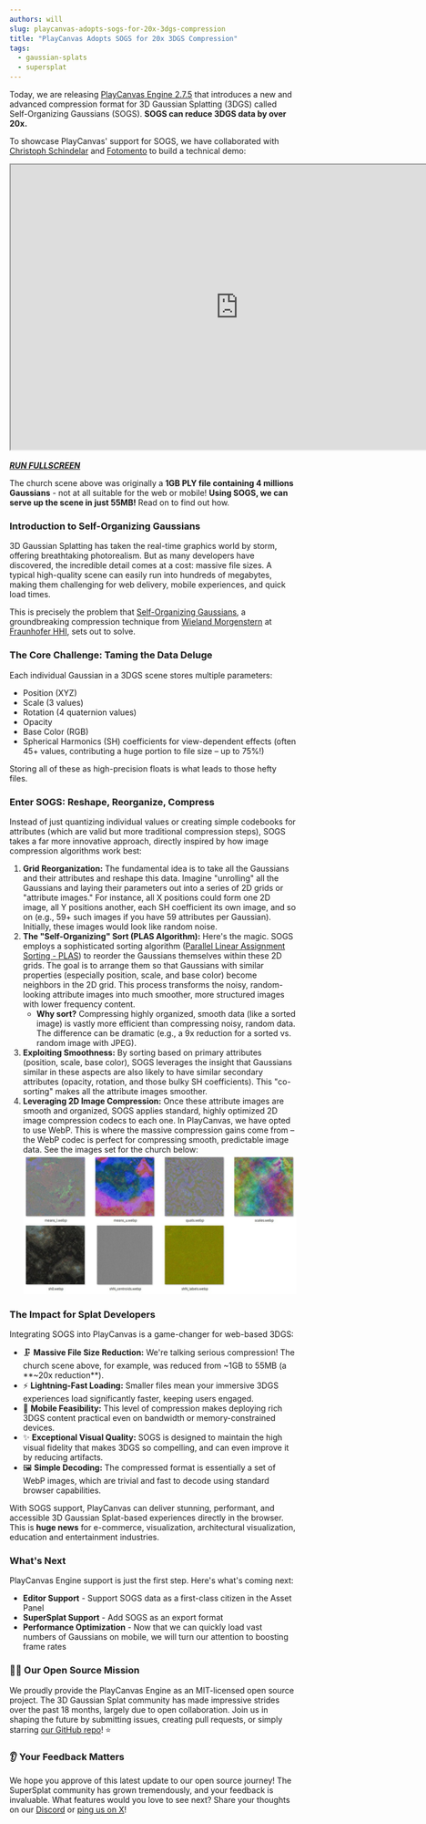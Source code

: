 ```yaml
---
authors: will
slug: playcanvas-adopts-sogs-for-20x-3dgs-compression
title: "PlayCanvas Adopts SOGS for 20x 3DGS Compression"
tags:
  - gaussian-splats
  - supersplat
---
```


Today, we are releasing [PlayCanvas Engine 2.7.5](https://github.com/playcanvas/engine/releases/tag/v2.7.5) that introduces a new and advanced compression format for 3D Gaussian Splatting (3DGS) called Self-Organizing Gaussians (SOGS). **SOGS can reduce 3DGS data by over 20x.**

To showcase PlayCanvas' support for SOGS, we have collaborated with [Christoph Schindelar](https://www.linkedin.com/in/christoph-schindelar-79515351/) and [Fotomento](https://www.fotomento.at/) to build a technical demo:

<div className="iframe-container">
    <iframe id="viewer" width="800" height="500" allow="fullscreen; xr-spatial-tracking" src="https://code.playcanvas.com/sogs-church/index.html"></iframe>
</div>

_**[RUN FULLSCREEN](https://code.playcanvas.com/sogs-church/index.html)**_

 The church scene above was originally a **1GB PLY file containing 4 millions Gaussians** - not at all suitable for the web or mobile! **Using SOGS, we can serve up the scene in just 55MB!** Read on to find out how.

<!-- truncate -->

### Introduction to Self-Organizing Gaussians

3D Gaussian Splatting has taken the real-time graphics world by storm, offering breathtaking photorealism. But as many developers have discovered, the incredible detail comes at a cost: massive file sizes. A typical high-quality scene can easily run into hundreds of megabytes, making them challenging for web delivery, mobile experiences, and quick load times.

This is precisely the problem that [Self-Organizing Gaussians](https://github.com/fraunhoferhhi/Self-Organizing-Gaussians), a groundbreaking compression technique from [Wieland Morgenstern](https://wieland.morgenst.de/) at [Fraunhofer HHI](https://www.hhi.fraunhofer.de/en/index.html), sets out to solve.

### The Core Challenge: Taming the Data Deluge

Each individual Gaussian in a 3DGS scene stores multiple parameters:

* Position (XYZ)
* Scale (3 values)
* Rotation (4 quaternion values)
* Opacity
* Base Color (RGB)
* Spherical Harmonics (SH) coefficients for view-dependent effects (often 45+ values, contributing a huge portion to file size – up to 75%!)

Storing all of these as high-precision floats is what leads to those hefty files.

### Enter SOGS: Reshape, Reorganize, Compress

Instead of just quantizing individual values or creating simple codebooks for attributes (which are valid but more traditional compression steps), SOGS takes a far more innovative approach, directly inspired by how image compression algorithms work best:

1. **Grid Reorganization:** The fundamental idea is to take all the Gaussians and their attributes and reshape this data. Imagine "unrolling" all the Gaussians and laying their parameters out into a series of 2D grids or "attribute images." For instance, all X positions could form one 2D image, all Y positions another, each SH coefficient its own image, and so on (e.g., 59+ such images if you have 59 attributes per Gaussian). Initially, these images would look like random noise.
2. **The "Self-Organizing" Sort (PLAS Algorithm):** Here's the magic. SOGS employs a sophisticated sorting algorithm ([Parallel Linear Assignment Sorting - PLAS](https://github.com/fraunhoferhhi/PLAS)) to reorder the Gaussians themselves within these 2D grids. The goal is to arrange them so that Gaussians with similar properties (especially position, scale, and base color) become neighbors in the 2D grid. This process transforms the noisy, random-looking attribute images into much smoother, more structured images with lower frequency content.
    * **Why sort?** Compressing highly organized, smooth data (like a sorted image) is vastly more efficient than compressing noisy, random data. The difference can be dramatic (e.g., a 9x reduction for a sorted vs. random image with JPEG).
3. **Exploiting Smoothness:** By sorting based on primary attributes (position, scale, base color), SOGS leverages the insight that Gaussians similar in these aspects are also likely to have similar secondary attributes (opacity, rotation, and those bulky SH coefficients). This "co-sorting" makes all the attribute images smoother.
4. **Leveraging 2D Image Compression:** Once these attribute images are smooth and organized, SOGS applies standard, highly optimized 2D image compression codecs to each one. In PlayCanvas, we have opted to use WebP. This is where the massive compression gains come from – the WebP codec is perfect for compressing smooth, predictable image data. See the images set for the church below:
    [![SOGS Textures](/img/sogs-textures.jpg)](/img/sogs-textures.jpg)

### The Impact for Splat Developers

Integrating SOGS into PlayCanvas is a game-changer for web-based 3DGS:

* 🗜️ **Massive File Size Reduction:** We're talking serious compression! The church scene above, for example, was reduced from ~1GB to 55MB (a **~20x reduction**).
* ⚡ **Lightning-Fast Loading:** Smaller files mean your immersive 3DGS experiences load significantly faster, keeping users engaged.
* 📱 **Mobile Feasibility:** This level of compression makes deploying rich 3DGS content practical even on bandwidth or memory-constrained devices.
* ✨ **Exceptional Visual Quality:** SOGS is designed to maintain the high visual fidelity that makes 3DGS so compelling, and can even improve it by reducing artifacts.
* 🖼️ **Simple Decoding:** The compressed format is essentially a set of WebP images, which are trivial and fast to decode using standard browser capabilities.

With SOGS support, PlayCanvas can deliver stunning, performant, and accessible 3D Gaussian Splat-based experiences directly in the browser. This is **huge news** for e-commerce, visualization, architectural visualization, education and entertainment industries.

### What's Next

PlayCanvas Engine support is just the first step. Here's what's coming next:

* **Editor Support** - Support SOGS data as a first-class citizen in the Asset Panel
* **SuperSplat Support** - Add SOGS as an export format
* **Performance Optimization** - Now that we can quickly load vast numbers of Gaussians on mobile, we will turn our attention to boosting frame rates

### 👨‍💻 Our Open Source Mission

We proudly provide the PlayCanvas Engine as an MIT-licensed open source project. The 3D Gaussian Splat community has made impressive strides over the past 18 months, largely due to open collaboration. Join us in shaping the future by submitting issues, creating pull requests, or simply starring [our GitHub repo](https://github.com/playcanvas/engine)! ⭐

### 👂 Your Feedback Matters

We hope you approve of this latest update to our open source journey! The SuperSplat community has grown tremendously, and your feedback is invaluable. What features would you love to see next? Share your thoughts on our [Discord](https://discord.com/invite/T3pnhRTTAY) or [ping us on X](https://x.com/playcanvas)!
